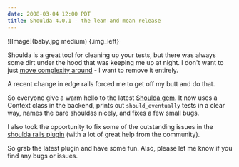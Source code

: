 ```yaml
---
date: 2008-03-04 12:00 PDT
title: Shoulda 4.0.1 - the lean and mean release
---
```


![Image](baby.jpg medium)
{.img_left}

Shoulda is a great tool for cleaning up your tests, but there was always some dirt under the hood that was keeping me up at night.  I don't want to just [move complexity around](http://www.klankboomklang.com/2007/10/26/class-methods-part-ii-annotations/) - I want to remove it entirely.

A recent change in edge rails forced me to get off my butt and do that.

So everyone give a warm hello to the latest [Shoulda gem](http://rubyforge.org/projects/shoulda).  It now uses a Context class in the backend, prints out `should_eventually` tests in a clear way, names the bare shouldas nicely, and fixes a few small bugs.

I also took the opportunity to fix some of the outstanding issues in the [shoulda rails plugin](http://thoughtbot.com/projects/shoulda) (with a lot of great help from the community).

So grab the latest plugin and have some fun.  Also, please let me know if you find any bugs or issues.
